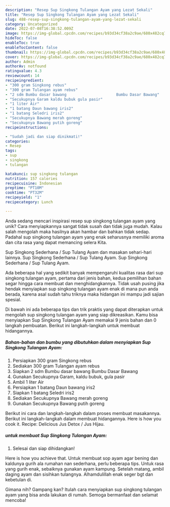 ```yaml
---
description: "Resep Sup Singkong Tulangan Ayam yang Lezat Sekali"
title: "Resep Sup Singkong Tulangan Ayam yang Lezat Sekali"
slug: 488-resep-sup-singkong-tulangan-ayam-yang-lezat-sekali
category: Uncategorized
date: 2022-07-08T16:38:52.009Z
image: https://img-global.cpcdn.com/recipes/b93d34cf38a2c9ae/680x482cq70/sup-singkong-tulangan-ayam-foto-resep-utama.jpg
hideToc: false
enableToc: true
enableTocContent: false
thumbnail: https://img-global.cpcdn.com/recipes/b93d34cf38a2c9ae/680x482cq70/sup-singkong-tulangan-ayam-foto-resep-utama.jpg
cover: https://img-global.cpcdn.com/recipes/b93d34cf38a2c9ae/680x482cq70/sup-singkong-tulangan-ayam-foto-resep-utama.jpg
author: Admin
authorAv: notfound
ratingvalue: 4.3
reviewcount: 14
recipeingredient:
- "300 gram Singkong rebus"
- "300 gram Tulangan ayam rebus"
- "2 sdm Bumbu dasar bawang                      Bumbu Dasar Bawang"
- "Secukupnya Garam kaldu bubuk gula pasir"
- "1 liter Air"
- "1 batang Daun bawang iris2"
- "1 batang Seledri iris2"
- "Secukupnya Bawang merah goreng"
- "Secukupnya Bawang putih goreng"
recipeinstructions:

- "Sudah jadi dan siap dinikmati!"
categories:
- Resep
tags:
- sup
- singkong
- tulangan

katakunci: sup singkong tulangan 
nutrition: 157 calories
recipecuisine: Indonesian
preptime: "PT10M"
cooktime: "PT32M"
recipeyield: "1"
recipecategory: Lunch

---
```





Anda sedang mencari inspirasi resep sup singkong tulangan ayam yang unik? Cara menyiapkannya sangat tidak susah dan tidak juga mudah. Kalau salah mengolah maka hasilnya akan hambar dan bahkan tidak sedap. Padahal sup singkong tulangan ayam yang enak seharusnya memiliki aroma dan cita rasa yang dapat memancing selera Kita.





Sup Singkong Sederhana / Sup Tulang Ayam dan masakan sehari-hari lainnya. Sup Singkong Sederhana / Sup Tulang Ayam. Sup Singkong Sederhana / Sup Tulang Ayam.

Ada beberapa hal yang sedikit banyak mempengaruhi kualitas rasa dari sup singkong tulangan ayam, pertama dari jenis bahan, kedua pemilihan bahan segar hingga cara membuat dan menghidangkannya. Tidak usah pusing jika hendak menyiapkan sup singkong tulangan ayam enak di mana pun anda berada, karena asal sudah tahu triknya maka hidangan ini mampu jadi sajian spesial.






Di bawah ini ada beberapa tips dan trik praktis yang dapat diterapkan untuk mengolah sup singkong tulangan ayam yang siap dikreasikan. Kamu bisa menyiapkan Sup Singkong Tulangan Ayam memakai 9 jenis bahan dan 0 langkah pembuatan. Berikut ini langkah-langkah untuk membuat hidangannya.

<!--inarticleads1-->

##### Bahan-bahan dan bumbu yang dibutuhkan dalam menyiapkan Sup Singkong Tulangan Ayam:

1. Persiapkan 300 gram Singkong rebus
1. Sediakan 300 gram Tulangan ayam rebus
1. Siapkan 2 sdm Bumbu dasar bawang                      Bumbu Dasar Bawang
1. Gunakan Secukupnya Garam, kaldu bubuk, gula pasir
1. Ambil 1 liter Air
1. Persiapkan 1 batang Daun bawang iris2
1. Siapkan 1 batang Seledri iris2
1. Sediakan Secukupnya Bawang merah goreng
1. Gunakan Secukupnya Bawang putih goreng


Berikut ini cara dan langkah-langkah dalam proses membuat masakannya. Berikut ini langkah-langkah dalam membuat hidangannya. Here is how you cook it. Recipe: Delicious Jus Detox / Jus Hijau. 

<!--inarticleads2-->

#####  untuk membuat Sup Singkong Tulangan Ayam:


1. Selesai dan siap dihidangkan!

Here is how you achieve that. Untuk membuat sop ayam agar bening dan kaldunya gurih ala rumahan nan sederhana, perlu beberapa tips. Untuk rasa yang gurih enak, sebaiknya gunakan ayam kampung. Setelah matang, ambil daging ayam dan sisihkan tulangnya. Alhamdulillah enak seger bgt dan kebetulan di. 

Gimana nih? Gampang kan? Itulah cara menyiapkan sup singkong tulangan ayam yang bisa anda lakukan di rumah. Semoga bermanfaat dan selamat mencoba!
